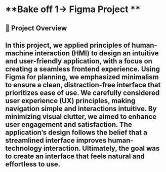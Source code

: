 # **Bake off 1-> Figma Project **

## 📌 **Project Overview**
In this project, we applied principles of human-machine interaction (HMI) to design an intuitive and user-friendly application, with a focus on creating a seamless frontend experience. Using Figma for planning, we emphasized minimalism to ensure a clean, distraction-free interface that prioritizes ease of use. We carefully considered user experience (UX) principles, making navigation simple and interactions intuitive. By minimizing visual clutter, we aimed to enhance user engagement and satisfaction. The application’s design follows the belief that a streamlined interface improves human-technology interaction. Ultimately, the goal was to create an interface that feels natural and effortless to use.
---
